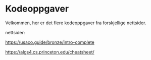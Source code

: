 # Kodeoppgaver

Velkommen, her er det flere kodeoppgaver fra forskjellige nettsider. 

nettsider:

https://usaco.guide/bronze/intro-complete

https://algs4.cs.princeton.edu/cheatsheet/


